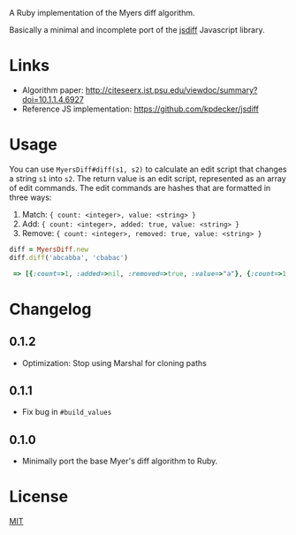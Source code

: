 A Ruby implementation of the Myers diff algorithm.

Basically a minimal and incomplete port of the [jsdiff](https://github.com/kpdecker/jsdiff) Javascript library.

# Links

* Algorithm paper: http://citeseerx.ist.psu.edu/viewdoc/summary?doi=10.1.1.4.6927
* Reference JS implementation: https://github.com/kpdecker/jsdiff

# Usage

You can use `MyersDiff#diff(s1, s2)` to calculate an edit script that changes a string `s1` into `s2`.
The return value is an edit script, represented as an array of edit commands.
The edit commands are hashes that are formatted in three ways:

1. Match: `{ count: <integer>, value: <string> }`
2. Add: `{ count: <integer>, added: true, value: <string> }`
3. Remove: `{ count: <integer>, removed: true, value: <string> }`

```.rb
diff = MyersDiff.new
diff.diff('abcabba', 'cbabac')

 => [{:count=>1, :added=>nil, :removed=>true, :value=>"a"}, {:count=>1, :added=>true, :removed=>nil, :value=>"c"}, {:count=>1, :value=>"b"}, {:count=>1, :added=>nil, :removed=>true, :value=>"c"}, {:count=>2, :value=>"ab"}, {:count=>1, :added=>nil, :removed=>true, :value=>"b"}, {:count=>1, :value=>"a"}, {:count=>1, :added=>true, :removed=>nil, :value=>"c"}]
```

# Changelog

## 0.1.2

* Optimization: Stop using Marshal for cloning paths

## 0.1.1

* Fix bug in `#build_values`

## 0.1.0

* Minimally port the base Myer's diff algorithm to Ruby.

# License

[MIT](https://opensource.org/licenses/MIT)
